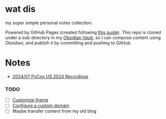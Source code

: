 # wat dis

my super simple personal notes collection.

Powered by GitHub Pages (created following [this guide](https://docs.github.com/en/pages/getting-started-with-github-pages/creating-a-github-pages-site)). This repo is cloned under a sub-directory in my [Obsidian Vault](https://obsidian.md/), so I can compose content using Obsidian, and publish it by committing and pushing to GitHub.

# Notes

- [2024/07 PyCon US 2024 Recordings](log/2024/07/pycon-us-2024-recordings/)

### TODO

- [ ] [Customize theme](https://docs.github.com/en/pages/setting-up-a-github-pages-site-with-jekyll/adding-a-theme-to-your-github-pages-site-using-jekyll)
- [ ] [Configure a custom domain](https://docs.github.com/en/pages/configuring-a-custom-domain-for-your-github-pages-site)
- [ ] Maybe transfer content from my old blog
